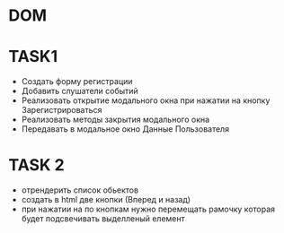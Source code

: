 # DOM

# TASK1

- Создать форму регистрации
- Добавить слушатели событий
- Реализовать открытие модального окна при нажатии на кнопку Зарегистрироваться
- Реализовать методы закрытия модального окна
- Передавать в модальное окно Данные Пользователя

# TASK 2

- отрендерить список обьектов
- создать в html две кнопки (Вперед и назад)
- при нажатии на по кнопкам нужно перемещать рамочку которая будет подсвечивать
  выделленый елемент
